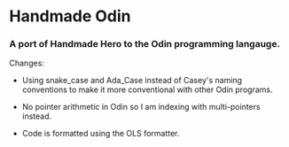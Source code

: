 # Handmade Odin
### A port of Handmade Hero to the Odin programming langauge.

Changes:
- Using snake_case and Ada_Case instead of Casey's naming conventions to make it more conventional with other Odin programs.

- No pointer arithmetic in Odin so I am indexing with multi-pointers instead.

- Code is formatted using the OLS formatter.